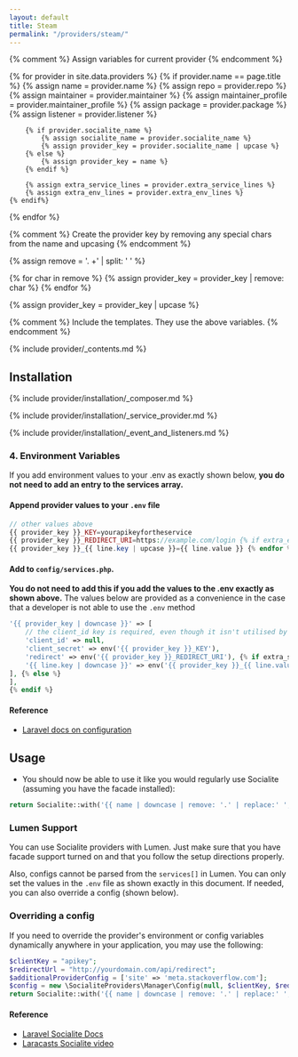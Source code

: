 ```yaml
---
layout: default
title: Steam
permalink: "/providers/steam/"
---
```


{% comment %} Assign variables for current provider {% endcomment %}

{% for provider in site.data.providers %}
    {% if provider.name == page.title %}
        {% assign name = provider.name %}
        {% assign repo = provider.repo %}
        {% assign maintainer = provider.maintainer %}
        {% assign maintainer_profile = provider.maintainer_profile %}
        {% assign package = provider.package %}
        {% assign listener = provider.listener %}

        {% if provider.socialite_name %}
            {% assign socialite_name = provider.socialite_name %}
            {% assign provider_key = provider.socialite_name | upcase %}
        {% else %}
            {% assign provider_key = name %}
        {% endif %}

        {% assign extra_service_lines = provider.extra_service_lines %}
        {% assign extra_env_lines = provider.extra_env_lines %}
    {% endif%}
{% endfor %}

{% comment %} Create the provider key by removing any special chars from the name and upcasing {% endcomment %}

{% assign remove = '. +' | split: ' ' %}

{% for char in remove %}
   {% assign provider_key = provider_key | remove: char %}
{% endfor %}

{% assign provider_key = provider_key | upcase %}

{% comment %}
Include the templates.  They use the above variables.
{% endcomment %}

{% include provider/_contents.md %}

## Installation

{% include provider/installation/_composer.md %}

{% include provider/installation/_service_provider.md %}

{% include provider/installation/_event_and_listeners.md %}

### 4. Environment Variables

If you add environment values to your .env as exactly shown below, **you do not need to add an entry to the services array.**

#### Append provider values to your `.env` file

```php
// other values above
{{ provider_key }}_KEY=yourapikeyfortheservice
{{ provider_key }}_REDIRECT_URI=https://example.com/login {% if extra_env_lines != empty %} {% for line in extra_env_lines %}
{{ provider_key }}_{{ line.key | upcase }}={{ line.value }} {% endfor %} {% endif %}
```



#### Add to `config/services.php`.

**You do not need to add this if you add the values to the .env exactly as shown above.**
The values below are provided as a convenience in the case that a developer is not able to use the `.env` method

```php
'{{ provider_key | downcase }}' => [
    // the client_id key is required, even though it isn't utilised by the Steam provider
    'client_id' => null,
    'client_secret' => env('{{ provider_key }}_KEY'),
    'redirect' => env('{{ provider_key }}_REDIRECT_URI'), {% if extra_service_lines != empty %} {% for line in extra_service_lines %}
    '{{ line.key | downcase }}' => env('{{ provider_key }}_{{ line.value | upcase }}'), {% endfor %}
], {% else %}
],
{% endif %}
```

#### Reference

* [Laravel docs on configuration](http://laravel.com/docs/master/configuration)

## Usage

* You should now be able to use it like you would regularly use Socialite (assuming you have the facade installed):

```php
return Socialite::with('{{ name | downcase | remove: '.' | replace:' ','_' }}')->redirect();
```

### Lumen Support

You can use Socialite providers with Lumen.  Just make sure that you have facade support turned on and that you follow the setup directions properly.

Also, configs cannot be parsed from the `services[]` in Lumen.  You can only set the values in the `.env` file as shown exactly in this document.  If needed, you can
  also override a config (shown below).


### Overriding a config

If you need to override the provider's environment or config variables dynamically anywhere in your application, you may use the following:

```php
$clientKey = "apikey";
$redirectUrl = "http://yourdomain.com/api/redirect";
$additionalProviderConfig = ['site' => 'meta.stackoverflow.com'];
$config = new \SocialiteProviders\Manager\Config(null, $clientKey, $redirectUrl, $additionalProviderConfig);
return Socialite::with('{{ name | downcase | remove: '.' | replace:' ','_' }}')->setConfig($config)->redirect();
```


#### Reference

* [Laravel Socialite Docs](https://github.com/laravel/socialite)
* [Laracasts Socialite video](https://laracasts.com/series/whats-new-in-laravel-5/episodes/9)

